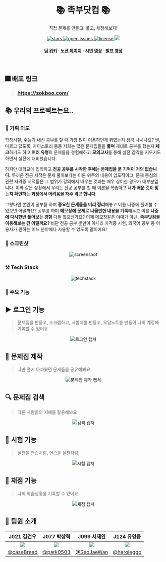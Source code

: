 <div align="center">

  <h1><b>📚 족부닷컴 📚</b></h1>
  
  <p>
    직접 문제를 만들고, 풀고, 채점해보자! 
  </p>
  
  
<!-- Badges -->
<p>
  <a href="https://github.com/boostcampwm-2022/web07-zokboo.com/stargazers">
    <img src="https://img.shields.io/github/stars/boostcampwm-2022/web07-zokboo.com" alt="stars" />
  </a>
  <a href="https://github.com/boostcampwm-2022/web07-zokboo.com/issues/">
    <img src="https://img.shields.io/github/issues/boostcampwm-2022/web07-zokboo.com" alt="open issues" />
  </a>
  <a href="https://github.com/boostcampwm-2022/web07-zokboo.com/blob/master/LICENSE">
    <img src="https://img.shields.io/github/license/boostcampwm-2022/web07-zokboo.com.svg" alt="license" />
  </a>
  <a href="https://hits.seeyoufarm.com"><img src="https://hits.seeyoufarm.com/api/count/incr/badge.svg?url=https%3A%2F%2Fgithub.com%2Fboostcampwm-2022%2Fweb07-zokboo.com&count_bg=%2379C83D&title_bg=%23555555&icon=&icon_color=%23E7E7E7&title=hits&edge_flat=false"/></a>
</p>
   
<h4>
    <a href="https://github.com/Louis3797/awesome-readme-template/wiki/">팀 위키</a>
    <span> · </span>
    <a href="https://boostcamp-wm.notion.site/Web07-zokboo-com-6353387d9d124f409e4b024bf461c0bf">노션 페이지</a>
    <span> · </span>
    <a href="https://kr.object.ncloudstorage.com/zokboo-bucket/zokboo.com%20-%20Chrome%202022-12-14%2023-19-14.mp4">시연 영상</a>
    <span> · </span>
    <a href="https://kr.object.ncloudstorage.com/zokboo-bucket/%EC%A1%B1%EB%B6%80%EB%8B%B7%EC%BB%B4_%EA%B8%B0%EC%88%A0%EB%B0%9C%ED%91%9C.mp4">발표 영상</a>
  </h4>
</div>

<br />

## 🎆 배포 링크

> ### https://zokboo.com/

## 📚 우리의 프로젝트는요..

### 💭 기획 의도

학창시절, 수능과 내신 공부를 할 때 가장 많이 이용하던게 뭐였는지 생각 나시나요? 쎈, 마르고 닳도록, 자이스토리 등등 저희는 많은 문제집들을 **풀며** 제대로 공부를 했는지 **체크**하기도 하고 **여러 유형**의 문제들을 경험해하고 **모의고사**를 통해 실전 감각을 키우기도 하면서 실전에 대비했습니다.

하지만 대학교에 입학하고 **전공 공부를 시작한 후에는 문제집을 푼 기억이 거의 없습니다.** 두꺼운 전공 서적은 문제 풀이보다는 이론 위주의 내용이 압도적이고, 문제 중심의 관련 자격증 서적들은 그 범위가 강의에서 배우는 것과는 매우 상이한 경우가 대부분입니다. 이와 같은 상황에서 우리는 전공 공부를 할 때 이론을 학습하고 **내가 배운 것이 맞는지 확인하는 과정에서 어려움을 자주 겪곤 합니다.**

그렇다면 본인이 공부를 하며 **중요한 문제들을 미리 정리**해놓고 이를 나중에 풀어볼 수 있으면 어떨까요? 공부를 하며 **메모장에 문제로 나올만한 내용을 기록**해두고 이를 **나중에 다시한번 풀어보는 경험** 다들 없으신가요? 이제 메모장같은 야매가 아닌, **족부닷컴을 이용해보는 건 어떨까요?** 비단 전공 공부 뿐만이 아니라 자격증 시험, 외국어 공부 등 이용자가 원하는 어느 분야에나 사용할 수 있도록 말이에요!

<!-- Screenshots -->

### 📸 스크린샷

<div align="center"> 
  <img src="https://placehold.co/600x400?text=Your+Screenshot+here" alt="screenshot" />
</div>

<!-- TechStack -->

### ⚒️ Tech Stack

<div align="center"> 
    <img src="https://user-images.githubusercontent.com/62789083/202658137-d56cec00-6e4a-4990-b87b-150980d98c7d.png" alt="techstack" />
</div>

<!-- Features -->

### 🎯 주요 기능

## ▶️ 로그인 기능

> 문제집을 만들고, 스크랩하고, 시험지를 만들고, 오답노트를 만들어 나의 계정에 기록할 수 있어요

<div align="center"> 
    <img src="" alt="로그인 캡쳐"/>
</div>

## 🔨 문제집 제작

> 나만 풀기 아까웠던 문제들을 공유해봐요

<div align="center"> 
    <img src="" alt="문제집 제작 캡쳐"/>
</div>

## 🔍 문제집 검색

> 다른 사람들의 지혜를 활용해봐요

<div align="center"> 
    <img src="" alt="검색 캡쳐"/>
</div>

## 📑 시험 기능

> 실전을 연습처럼, 연습을 실전처럼,

<div align="center"> 
    <img src="" alt="시험 캡쳐"/>
</div>

## 💯 채점 기능

> 나의 학습상황을 기록할 수 있어요

<div align="center"> 
    <img src="" alt="채점 캡쳐"/>
</div>

## 🤝 팀원 소개

|                     J021 김건우                      |                     J077 박상혁                     |                     J099 서재완                      |                     J124 유영웅                      |
| :--------------------------------------------------: | :-------------------------------------------------: | :--------------------------------------------------: | :--------------------------------------------------: |
| ![](https://avatars.githubusercontent.com/caseBread) | ![](https://avatars.githubusercontent.com/park0503) | ![](https://avatars.githubusercontent.com/SeoJaeWan) | ![](https://avatars.githubusercontent.com/heroleggo) |
|      [@caseBread](https://github.com/caseBread)      |      [@park0503](https://github.com/park0503)       |      [@SeoJaeWan](https://github.com/SeoJaeWan)      |      [@heroleggo](https://github.com/heroleggo)      |
